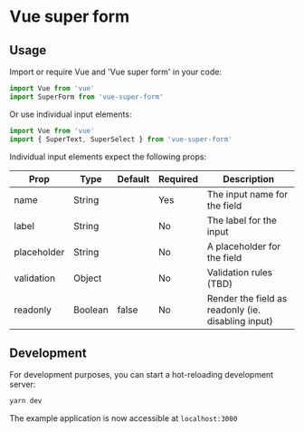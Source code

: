 # Vue super form

## Usage

Import or require Vue and 'Vue super form' in your code:

``` javascript
import Vue from 'vue'
import SuperForm from 'vue-super-form'
```

Or use individual input elements:

``` javascript
import Vue from 'vue'
import { SuperText, SuperSelect } from 'vue-super-form'
```

Individual input elements expect the following props:

| Prop         | Type     | Default    | Required  | Description |
| ------------ | -------  | ---------- | --------- | ----------- |
| name         | String   |            | Yes       | The input name for the field |
| label        | String   |            | No        | The label for the input |
| placeholder  | String   |            | No        | A placeholder for the field |
| validation   | Object   |            | No        | Validation rules (TBD)  |
| readonly     | Boolean  | false      | No        | Render the field as readonly (ie. disabling input) |

## Development

For development purposes, you can start a hot-reloading development server:

``` bash
yarn dev
```
The example application is now accessible at `localhost:3000`